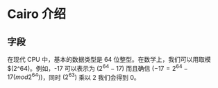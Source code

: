 #  **Cairo** 介绍

## 字段

在现代 CPU 中，基本的数据类型是 64 位整型。在数学上，我们可以用取模$(2^64)。例如，-17 可以表示为 $(2^64 - 17)$ 而且确信 $(-17=2^64 - 17 (mod 2^64))$，同时 $(2^63)$ 乘以 2 我们会得到 0。